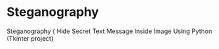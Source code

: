 # Steganography
Steganography ( Hide Secret Text Message Inside Image Using Python (Tkinter project)

